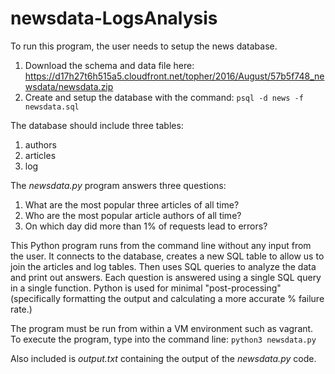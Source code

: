# newsdata-LogsAnalysis

To run this program, the user needs to setup the news database.

1. Download the schema and data file here:
https://d17h27t6h515a5.cloudfront.net/topher/2016/August/57b5f748_newsdata/newsdata.zip
2. Create and setup the database with the command:
`psql -d news -f newsdata.sql`

The database should include three tables:
1. authors
2. articles
3. log

The *newsdata.py* program answers three questions:
1. What are the most popular three articles of all time?
2. Who are the most popular article authors of all time?
3. On which day did more than 1% of requests lead to errors?

This Python program runs from the command line without any input from the user. It connects to the database, creates a new SQL table to allow us to join the articles and log tables. Then uses SQL queries to analyze the data and print out answers. Each question is answered using a single SQL query in a single function. Python is used for minimal "post-processing" (specifically formatting the output and calculating a more accurate % failure rate.)

The program must be run from within a VM environment such as vagrant. To execute the program, type into the command line:
`python3 newsdata.py`

Also included is *output.txt* containing the output of the *newsdata.py* code.
